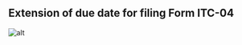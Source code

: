 
## Extension of due date for filing Form ITC-04
![alt](https://github.com/carator/carator.github.io/blob/master/img/Date%20Ext%20GST%20ITC04.jpg "ITC 04 Extension")

      
